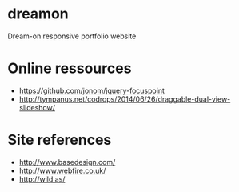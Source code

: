 dreamon
=======

Dream-on responsive portfolio website

# Online ressources

* https://github.com/jonom/jquery-focuspoint
* http://tympanus.net/codrops/2014/06/26/draggable-dual-view-slideshow/

# Site references

* http://www.basedesign.com/
* http://www.webfire.co.uk/
* http://wild.as/